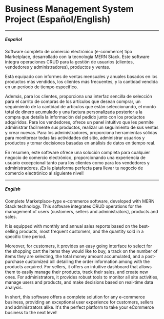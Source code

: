 # Business Management System Project (Español/English)

---

##### *Español*

Software completo de comercio electrónico (e-commerce) tipo Marketplace, desarrollado con la tecnología MERN Stack. Este software integra operaciones CRUD para la gestión de usuarios (clientes, vendedores y administradores), productos y ventas.

Está equipado con informes de ventas mensuales y anuales basados en los productos más vendidos, los clientes más frecuentes, y la cantidad vendida en un período de tiempo específico.

Además, para los clientes, proporciona una interfaz sencilla de selección para el carrito de compras de los artículos que desean comprar, un seguimiento de la cantidad de artículos que están seleccionando, el monto total de dinero acumulado y una factura personalizada posterior a la compra que detalla la información del pedido junto con los productos adquiridos. Para los vendedores, ofrece un panel intuitivo que les permite administrar fácilmente sus productos, realizar un seguimiento de sus ventas y crear nuevas. Para los administradores, proporciona herramientas sólidas para monitorear todas las actividades del sitio, administrar usuarios y productos y tomar decisiones basadas en análisis de datos en tiempo real.

En resumen, este software ofrece una solución completa para cualquier negocio de comercio electrónico, proporcionando una experiencia de usuario excepcional tanto para los clientes como para los vendedores y administradores. ¡Es la plataforma perfecta para llevar tu negocio de comercio electrónico al siguiente nivel!

---

##### *English*

Complete Marketplace-type e-commerce software, developed with MERN Stack technology. This software integrates CRUD operations for the management of users (customers, sellers and administrators), products and sales.

It is equipped with monthly and annual sales reports based on the best-selling products, most frequent customers, and the quantity sold in a specific time period.

Moreover, for customers, it provides an easy going interface to select for the shopping cart the items they would like to buy, a track on the number of items they are selecting, the total money amount accumulated, and a post-purchase customized bill detailing the order information among with the products acquired. For sellers, it offers an intuitive dashboard that allows them to easily manage their products, track their sales, and create new ones. For administrators, it provides robust tools to monitor all site activities, manage users and products, and make decisions based on real-time data analysis.

In short, this software offers a complete solution for any e-commerce business, providing an exceptional user experience for customers, sellers and administrators alike. It's the perfect platform to take your eCommerce business to the next level!

